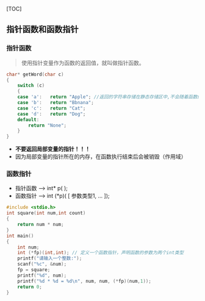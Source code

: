 [TOC]



## 指针函数和函数指针

### 指针函数

> 使用指针变量作为函数的返回值，就叫做指针函数。

```c
char* getWord(char c)
{
	switch (c)
	{
	case 'a':	return "Apple";	//返回的字符串存储在静态存储区中,不会随着函数结束而销毁;
	case 'b':	return "Bbnana";
	case 'c':	return "Cat";
	case 'd':	return "Dog";
	default:
		return "None";
	}
}
```

- **不要返回局部变量的指针！！！**
- 因为局部变量的指针所在的内存，在函数执行结束后会被销毁（作用域）

### 函数指针

- 指针函数	—>	int*  p( );
- 函数指针    —>    int  (*p)( [ 参数类型1, ... ]);

```c
#include <stdio.h>
int square(int num,int count)
{
	return num * num;
}
int main()
{
	int num;
	int (*fp)(int,int);	// 定义一个函数指针，声明函数的参数为两个int类型
	printf("请输入一个整数:");
	scanf("%c", &num);
	fp = square;
	printf("%d", num);
	printf("%d * %d = %d\n", num, num, (*fp)(num,1));
	return 0;
}
```


